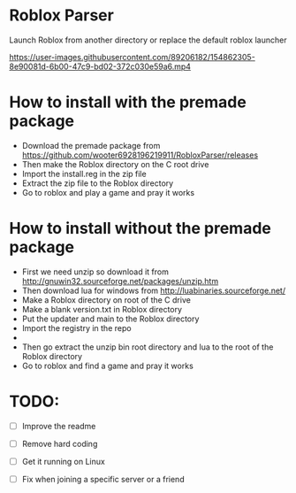 # Roblox Parser
Launch Roblox from another directory or replace the default roblox launcher

https://user-images.githubusercontent.com/89206182/154862305-8e90081d-6b00-47c9-bd02-372c030e59a6.mp4

# How to install with the premade package
- Download the premade package from https://github.com/wooter6928196219911/RobloxParser/releases
- Then make the Roblox directory on the C root drive
- Import the install.reg in the zip file
- Extract the zip file to the Roblox directory
- Go to roblox and play a game and pray it works

# How to install without the premade package
- First we need unzip so download it from http://gnuwin32.sourceforge.net/packages/unzip.htm
- Then download lua for windows from http://luabinaries.sourceforge.net/
- Make a Roblox directory on root of the C drive
- Make a blank version.txt in Roblox directory
- Put the updater and main to the Roblox directory
- Import the registry in the repo
-
- Then go extract the unzip bin root directory and lua to the root of the Roblox directory
- Go to roblox and find a game and pray it works

# TODO:
- [ ] Improve the readme
- [ ] Remove hard coding
- [ ] Get it running on Linux
- [ ] Fix when joining a specific server or a friend



